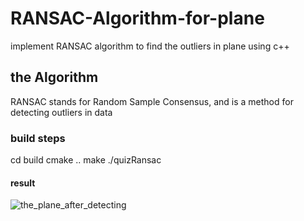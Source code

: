 # RANSAC-Algorithm-for-plane
implement RANSAC algorithm to find the outliers in plane using c++
## the Algorithm
RANSAC stands for Random Sample Consensus, and is a method for detecting outliers in data
### build steps
cd build
cmake ..
make
./quizRansac
#### result
![the_plane_after_detecting](https://i.ibb.co/Jx5dD98/Untitled.png)
